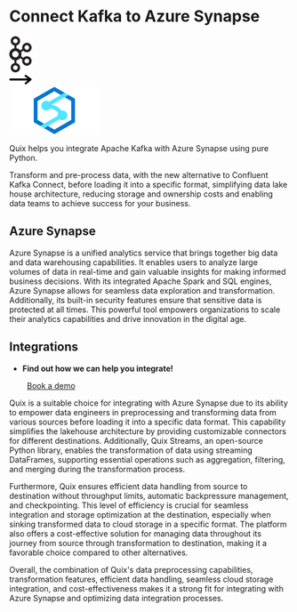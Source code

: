 # Connect Kafka to Azure Synapse

<div class="connect-images cards blog-grid-card" markdown>
<div>
<img src="../images/kafka_logo.png" width="40px" />
</div>
<div>
<img src="../images/arrow.svg" width="40px" />
</div>
<div>
<img src="./images/azure-synapse_1.jpg" />
</div>
</div>

Quix helps you integrate Apache Kafka with Azure Synapse using pure Python.

Transform and pre-process data, with the new alternative to Confluent Kafka Connect, before loading it into a specific format, simplifying data lake house architecture, reducing storage and ownership costs and enabling data teams to achieve success for your business.

## Azure Synapse

Azure Synapse is a unified analytics service that brings together big data and data warehousing capabilities. It enables users to analyze large volumes of data in real-time and gain valuable insights for making informed business decisions. With its integrated Apache Spark and SQL engines, Azure Synapse allows for seamless data exploration and transformation. Additionally, its built-in security features ensure that sensitive data is protected at all times. This powerful tool empowers organizations to scale their analytics capabilities and drive innovation in the digital age.

## Integrations

<div class="grid cards" markdown>

- __Find out how we can help you integrate!__

    <a class="md-button md-button--primary" href="https://share.hsforms.com/1iW0TmZzKQMChk0lxd_tGiw4yjw2?__hstc=175542013.2303933fbd746c0ac86d9ccbe9bc9100.1728383268831.1729603416735.1729620918855.31&__hssc=175542013.1.1729620918855&__hsfp=2132701734" target="_blank" style="margin:.5rem;">Book a demo</a>

</div>


Quix is a suitable choice for integrating with Azure Synapse due to its ability to empower data engineers in preprocessing and transforming data from various sources before loading it into a specific data format. This capability simplifies the lakehouse architecture by providing customizable connectors for different destinations. Additionally, Quix Streams, an open-source Python library, enables the transformation of data using streaming DataFrames, supporting essential operations such as aggregation, filtering, and merging during the transformation process. 

Furthermore, Quix ensures efficient data handling from source to destination without throughput limits, automatic backpressure management, and checkpointing. This level of efficiency is crucial for seamless integration and storage optimization at the destination, especially when sinking transformed data to cloud storage in a specific format. The platform also offers a cost-effective solution for managing data throughout its journey from source through transformation to destination, making it a favorable choice compared to other alternatives.

Overall, the combination of Quix's data preprocessing capabilities, transformation features, efficient data handling, seamless cloud storage integration, and cost-effectiveness makes it a strong fit for integrating with Azure Synapse and optimizing data integration processes.

